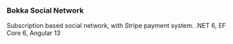 <h3>Bokka Social Network</h3>
<p>
Subscription based social network, with Stripe payment system.
.NET 6, EF Core 6, Angular 13
</p>
